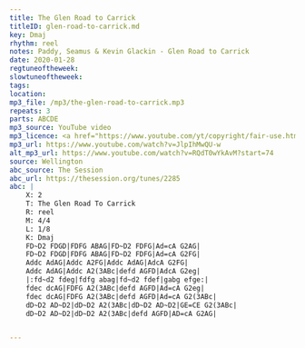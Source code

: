 ```yaml
---
title: The Glen Road to Carrick
titleID: glen-road-to-carrick.md
key: Dmaj
rhythm: reel
notes: Paddy, Seamus & Kevin Glackin - Glen Road to Carrick
date: 2020-01-28
regtuneoftheweek:
slowtuneoftheweek:
tags:
location:
mp3_file: /mp3/the-glen-road-to-carrick.mp3
repeats: 3
parts: ABCDE
mp3_source: YouTube video
mp3_licence: <a href="https://www.youtube.com/yt/copyright/fair-use.html">YouTube Fair Use</a>
mp3_url: https://www.youtube.com/watch?v=JlpIhMwQU-w
alt_mp3_url: https://www.youtube.com/watch?v=RQdT0wYkAvM?start=74
source: Wellington
abc_source: The Session
abc_url: https://thesession.org/tunes/2285
abc: |
    X: 2
    T: The Glen Road To Carrick
    R: reel
    M: 4/4
    L: 1/8
    K: Dmaj
    FD~D2 FDGD|FDFG ABAG|FD~D2 FDFG|Ad=cA G2AG|
    FD~D2 FDGD|FDFG ABAG|FD~D2 FDFG|Ad=cA G2FG|
    Addc AdAG|Addc A2FG|Addc AdAG|AdcA G2FG|
    Addc AdAG|Addc A2(3ABc|defd AGFD|AdcA G2eg|
    |:fd~d2 fdeg|fdfg abag|fd~d2 fdef|gabg efge:|
    fdec dcAG|FDFG A2(3ABc|defd AGFD|Ad=cA G2eg|
    fdec dcAG|FDFG A2(3ABc|defd AGFD|Ad=cA G2(3ABc|
    dD~D2 AD~D2|dD~D2 A2(3ABc|dD~D2 AD~D2|GE=CE G2(3ABc|
    dD~D2 AD~D2|dD~D2 A2(3ABc|defd AGFD|AD=cA G2AG|


---
```

